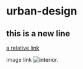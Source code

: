 # urban-design

this is a new line
---

[a relative link](plot-2/readme.md)

image link
![interior.](https://drive.google.com/file/d/1ahazCAO71GTRZM3oAeTC7QBibWZ_KBOW/view?usp=sharing)
